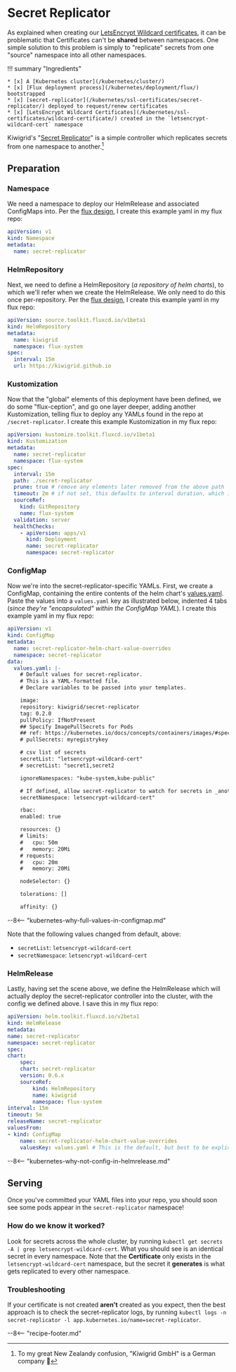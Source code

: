 # Secret Replicator

As explained when creating our [LetsEncrypt Wildcard certificates](/kubernetes/ssl-certificates/wildcard-certificate/), it can be problematic that Certificates can't be **shared** between namespaces. One simple solution to this problem is simply to "replicate" secrets from one "source" namespace into all other namespaces.

!!! summary "Ingredients"

    * [x] A [Kubernetes cluster](/kubernetes/cluster/) 
    * [x] [Flux deployment process](/kubernetes/deployment/flux/) bootstrapped
    * [x] [secret-replicator](/kubernetes/ssl-certificates/secret-replicator/) deployed to request/renew certificates
    * [x] [LetsEncrypt Wildcard Certificates](/kubernetes/ssl-certificates/wildcard-certificate/) created in the `letsencrypt-wildcard-cert` namespace

Kiwigrid's "[Secret Replicator](https://github.com/kiwigrid/secret-replicator)" is a simple controller which replicates secrets from one namespace to another.[^1]

## Preparation

### Namespace

We need a namespace to deploy our HelmRelease and associated ConfigMaps into. Per the [flux design](/kubernetes/deployment/flux/), I create this example yaml in my flux repo:

```yaml title="/bootstrap/namespaces/namespace-secret-replicator.yaml"
apiVersion: v1
kind: Namespace
metadata:
  name: secret-replicator
```

### HelmRepository

Next, we need to define a HelmRepository (*a repository of helm charts*), to which we'll refer when we create the HelmRelease. We only need to do this once per-repository. Per the [flux design](/kubernetes/deployment/flux/), I create this example yaml in my flux repo:

```yaml title="/bootstrap/helmrepositories/helmrepository-kiwigrid.yaml"
apiVersion: source.toolkit.fluxcd.io/v1beta1
kind: HelmRepository
metadata:
  name: kiwigrid
  namespace: flux-system
spec:
  interval: 15m
  url: https://kiwigrid.github.io
```

### Kustomization

Now that the "global" elements of this deployment have been defined, we do some "flux-ception", and go one layer deeper, adding another Kustomization, telling flux to deploy any YAMLs found in the repo at `/secret-replicator`. I create this example Kustomization in my flux repo:

```yaml title="/bootstrap/kustomizations/kustomization-secret-replicator.yaml"
apiVersion: kustomize.toolkit.fluxcd.io/v1beta1
kind: Kustomization
metadata:
  name: secret-replicator
  namespace: flux-system
spec:
  interval: 15m
  path: ./secret-replicator
  prune: true # remove any elements later removed from the above path
  timeout: 2m # if not set, this defaults to interval duration, which is 1h
  sourceRef:
    kind: GitRepository
    name: flux-system
  validation: server
  healthChecks:
    - apiVersion: apps/v1
      kind: Deployment
      name: secret-replicator
      namespace: secret-replicator
```

### ConfigMap

Now we're into the secret-replicator-specific YAMLs. First, we create a ConfigMap, containing the entire contents of the helm chart's [values.yaml](https://github.com/kiwigrid/helm-charts/blob/master/charts/secret-replicator/values.yaml). Paste the values into a `values.yaml` key as illustrated below, indented 4 tabs (*since they're "encapsulated" within the ConfigMap YAML*). I create this example yaml in my flux repo:

```yaml  hl_lines="21 27" title="/secret-replicator/configmap-secret-replicator-helm-chart-value-overrides.yaml"
apiVersion: v1
kind: ConfigMap
metadata:
  name: secret-replicator-helm-chart-value-overrides
  namespace: secret-replicator
data:
  values.yaml: |-
    # Default values for secret-replicator.
    # This is a YAML-formatted file.
    # Declare variables to be passed into your templates.

    image:
    repository: kiwigrid/secret-replicator
    tag: 0.2.0
    pullPolicy: IfNotPresent
    ## Specify ImagePullSecrets for Pods
    ## ref: https://kubernetes.io/docs/concepts/containers/images/#specifying-imagepullsecrets-on-a-pod
    # pullSecrets: myregistrykey

    # csv list of secrets
    secretList: "letsencrypt-wildcard-cert"
    # secretList: "secret1,secret2

    ignoreNamespaces: "kube-system,kube-public"

    # If defined, allow secret-replicator to watch for secrets in _another_ namespace
    secretNamespace: letsencrypt-wildcard-cert"

    rbac:
    enabled: true

    resources: {}
    # limits:
    #   cpu: 50m
    #   memory: 20Mi
    # requests:
    #   cpu: 20m
    #   memory: 20Mi

    nodeSelector: {}

    tolerations: []

    affinity: {}
```

--8<-- "kubernetes-why-full-values-in-configmap.md"

Note that the following values changed from default, above:

- `secretList`: `letsencrypt-wildcard-cert`
- `secretNamespace`: `letsencrypt-wildcard-cert`

### HelmRelease

Lastly, having set the scene above, we define the HelmRelease which will actually deploy the secret-replicator controller into the cluster, with the config we defined above. I save this in my flux repo:

```yaml title="/secret-replicator/helmrelease-secret-replicator.yaml"
apiVersion: helm.toolkit.fluxcd.io/v2beta1
kind: HelmRelease
metadata:
name: secret-replicator
namespace: secret-replicator
spec:
chart:
    spec:
    chart: secret-replicator
    version: 0.6.x
    sourceRef:
        kind: HelmRepository
        name: kiwigrid
        namespace: flux-system
interval: 15m
timeout: 5m
releaseName: secret-replicator
valuesFrom:
- kind: ConfigMap
    name: secret-replicator-helm-chart-value-overrides
    valuesKey: values.yaml # This is the default, but best to be explicit for clarity
```

--8<-- "kubernetes-why-not-config-in-helmrelease.md"

## Serving

Once you've committed your YAML files into your repo, you should soon see some pods appear in the `secret-replicator` namespace!

### How do we know it worked?

Look for secrets across the whole cluster, by running `kubectl get secrets -A | grep letsencrypt-wildcard-cert`. What you should see is an identical secret in every namespace. Note that the **Certificate** only exists in the `letsencrypt-wildcard-cert` namespace, but the secret it **generates** is what gets replicated to every other namespace.

### Troubleshooting

If your certificate is not created **aren't** created as you expect, then the best approach is to check the secret-replicator logs, by running `kubectl logs -n secret-replicator -l app.kubernetes.io/name=secret-replicator`.

--8<-- "recipe-footer.md"

[^1]: To my great New Zealandy confusion, "Kiwigrid GmbH" is a German company :shrug:
